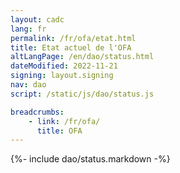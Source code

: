 ```yaml
---
layout: cadc
lang: fr
permalink: /fr/ofa/etat.html
title: Etat actuel de l'OFA
altLangPage: /en/dao/status.html
dateModified: 2022-11-21
signing: layout.signing
nav: dao
script: /static/js/dao/status.js

breadcrumbs:
    - link: /fr/ofa/
      title: OFA
---
```


{%- include dao/status.markdown -%}
